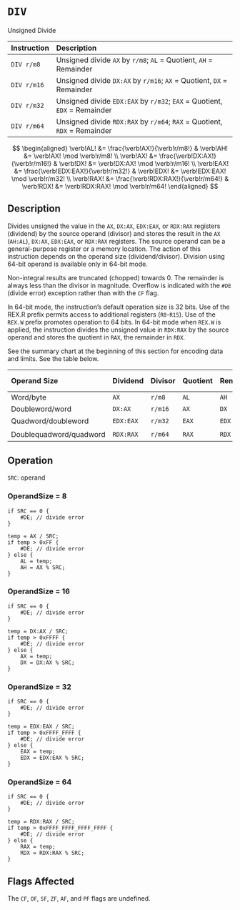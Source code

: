 # `DIV`
Unsigned Divide

| Instruction | Description                                                               |
| :---------- | :------------------------------------------------------------------------ |
| `DIV r/m8`  | Unsigned divide `AX` by `r/m8`; `AL` = Quotient, `AH` = Remainder         |
| `DIV r/m16` | Unsigned divide `DX:AX` by `r/m16`; `AX` = Quotient, `DX` = Remainder     |
| `DIV r/m32` | Unsigned divide `EDX:EAX` by `r/m32`; `EAX` = Quotient, `EDX` = Remainder |
| `DIV r/m64` | Unsigned divide `RDX:RAX` by `r/m64`; `RAX` = Quotient, `RDX` = Remainder |

$$
\begin{aligned}
\verb!AL! &= \frac{\verb!AX!}{\verb!r/m8!} & \verb!AH! &= \verb!AX! \mod \verb!r/m8! \\
\verb!AX! &= \frac{\verb!DX:AX!}{\verb!r/m16!} & \verb!DX! &= \verb!DX:AX! \mod \verb!r/m16! \\
\verb!EAX! &= \frac{\verb!EDX:EAX!}{\verb!r/m32!} & \verb!EDX! &= \verb!EDX:EAX! \mod \verb!r/m32! \\
\verb!RAX! &= \frac{\verb!RDX:RAX!}{\verb!r/m64!} & \verb!RDX! &= \verb!RDX:RAX! \mod \verb!r/m64!
\end{aligned}
$$

## Description
Divides unsigned the value in the `AX`, `DX:AX`, `EDX:EAX`, or `RDX:RAX` registers (dividend) by the source operand (divisor) and stores the result in the `AX` (`AH:AL`), `DX:AX`, `EDX:EAX`, or `RDX:RAX` registers. The source operand can be a general-purpose register or a memory location. The action of this instruction depends on the operand size (dividend/divisor). Division using 64-bit operand is available only in 64-bit mode.

Non-integral results are truncated (chopped) towards 0. The remainder is always less than the divisor in magnitude. Overflow is indicated with the `#DE` (divide error) exception rather than with the `CF` flag.

In 64-bit mode, the instruction’s default operation size is 32 bits. Use of the REX.R prefix permits access to additional registers (`R8`-`R15`). Use of the `REX.W` prefix promotes operation to 64 bits. In 64-bit mode when `REX.W` is applied, the instruction divides the unsigned value in `RDX:RAX` by the source operand and stores the quotient in `RAX`, the remainder in `RDX`.

See the summary chart at the beginning of this section for encoding data and limits. See the table below.

| Operand Size            | Dividend  | Divisor | Quotient | Remainder | Maximum Quotient |
| :---------------------- | :-------- | :------ | :------- | :-------- | :--------------- |
| Word/byte               | `AX`      | `r/m8`  | `AL`     | `AH`      | $255$            |
| Doubleword/word         | `DX:AX`   | `r/m16` | `AX`     | `DX`      | $65,535$         |
| Quadword/doubleword     | `EDX:EAX` | `r/m32` | `EAX`    | `EDX`     | $2^{32} - 1$     |
| Doublequadword/quadword | `RDX:RAX` | `r/m64` | `RAX`    | `RDX`     | $2^{64} - 1$     |

## Operation
`SRC`: operand

### OperandSize = 8
```rust,ignore
if SRC == 0 {
    #DE; // divide error
}

temp = AX / SRC;
if temp > 0xFF {
    #DE; // divide error
} else {
    AL = temp;
    AH = AX % SRC;
}
```

### OperandSize = 16
```rust,ignore
if SRC == 0 {
    #DE; // divide error
}

temp = DX:AX / SRC;
if temp > 0xFFFF {
    #DE; // divide error
} else {
    AX = temp;
    DX = DX:AX % SRC;
}
```

### OperandSize = 32
```rust,ignore
if SRC == 0 {
    #DE; // divide error
}

temp = EDX:EAX / SRC;
if temp > 0xFFFF_FFFF {
    #DE; // divide error
} else {
    EAX = temp;
    EDX = EDX:EAX % SRC;
}
```

### OperandSize = 64
```rust,ignore
if SRC == 0 {
    #DE; // divide error
}

temp = RDX:RAX / SRC;
if temp > 0xFFFF_FFFF_FFFF_FFFF {
    #DE; // divide error
} else {
    RAX = temp;
    RDX = RDX:RAX % SRC;
}
```

## Flags Affected
The `CF`, `OF`, `SF`, `ZF`, `AF`, and `PF` flags are undefined.
